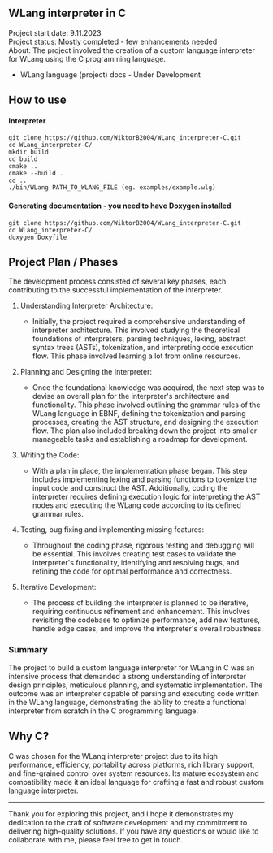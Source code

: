 ## WLang interpreter in C

Project start date: 9.11.2023 <br>
Project status: Mostly completed - few enhancements needed <br>
About: The project involved the creation of a custom language interpreter for WLang using the C programming language. <br>

- WLang language (project) docs - Under Development

## How to use

#### Interpreter

```
git clone https://github.com/WiktorB2004/WLang_interpreter-C.git
cd WLang_interpreter-C/
mkdir build
cd build
cmake ..
cmake --build .
cd ..
./bin/WLang PATH_TO_WLANG_FILE (eg. examples/example.wlg)
```

#### Generating documentation - you need to have Doxygen installed

```
git clone https://github.com/WiktorB2004/WLang_interpreter-C.git
cd WLang_interpreter-C/
doxygen Doxyfile
```

## Project Plan / Phases

The development process consisted of several key phases, each contributing to the successful implementation of the interpreter.

1. Understanding Interpreter Architecture:
   - Initially, the project required a comprehensive understanding of interpreter architecture. This involved studying the theoretical foundations of interpreters, parsing techniques, lexing, abstract syntax trees (ASTs), tokenization, and interpreting code execution flow. This phase involved learning a lot from online resources.

3. Planning and Designing the Interpreter:
   - Once the foundational knowledge was acquired, the next step was to devise an overall plan for the interpreter's architecture and functionality. This phase involved outlining the grammar rules of the WLang language in EBNF, defining the tokenization and parsing processes, creating the AST structure, and designing the execution flow. The plan also included breaking down the project into smaller manageable tasks and establishing a roadmap for development.

5. Writing the Code:
   - With a plan in place, the implementation phase began. This step includes implementing lexing and parsing functions to tokenize the input code and construct the AST. Additionally, coding the interpreter requires defining execution logic for interpreting the AST nodes and executing the WLang code according to its defined grammar rules.

7. Testing, bug fixing and implementing missing features:
   - Throughout the coding phase, rigorous testing and debugging will be essential. This involves creating test cases to validate the interpreter's functionality, identifying and resolving bugs, and refining the code for optimal performance and correctness.

9. Iterative Development:
   - The process of building the interpreter is planned to be iterative, requiring continuous refinement and enhancement. This involves revisiting the codebase to optimize performance, add new features, handle edge cases, and improve the interpreter's overall robustness.

### Summary

The project to build a custom language interpreter for WLang in C was an intensive process that demanded a strong understanding of interpreter design principles, meticulous planning, and systematic implementation. The outcome was an interpreter capable of parsing and executing code written in the WLang language, demonstrating the ability to create a functional interpreter from scratch in the C programming language.

## Why C?

C was chosen for the WLang interpreter project due to its high performance, efficiency, portability across platforms, rich library support, and fine-grained control over system resources. Its mature ecosystem and compatibility made it an ideal language for crafting a fast and robust custom language interpreter.

- - - -
Thank you for exploring this project, and I hope it demonstrates my dedication to the craft of software development and my commitment to delivering high-quality solutions. If you have any questions or would like to collaborate with me, please feel free to get in touch.
